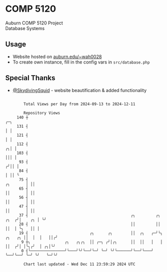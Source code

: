 # COMP 5120
Auburn COMP 5120 Project  
Database Systems

## Usage
- Website hosted on [auburn.edu/~wah0028](https://webhome.auburn.edu/~wah0028/)
- To create own instance, fill in the config vars in `src/database.php`

## Special Thanks
- [@SkydivingSquid](https://github.com/SkydivingSquid) - website beautification & added functionality

```

        Total Views per Day from 2024-09-13 to 2024-12-11

        Repository Views
     140 ┼                                                                                      ╭─╮
     131 ┤                                                                                      │ │
     121 ┤                                                                                      │ │
     112 ┤                                                                                    ╭╮│ │
     103 ┤                                                                                    │││ │
      93 ┤                                                                                   ╭╯││ │
      84 ┤                                                                                   │ ││ ╰
      75 ┤                                                                          ╭╮       │ ││
      65 ┤                                                                          ││       │ ││
      56 ┤                                                                          ││       │ ││
      47 ┤                                                                          ││       │ ││
      37 ┤                                             ╭╮         ╭╮           ╭╮  ╭╯│    ╭╮ │ ╰╯
      28 ┤                                             ││         ││           ││  │ ╰╮   ││ │
      19 ┤                           ╭╮      ╭╮        ││  ╭╮   ╭─╯╰╮  ╭╮   ╭╮ ││  │  │   ││╭╯
       9 ┼╮               ╭╮   ╭╮╭╮  ││ ╭─╮ ╭╯│╭╮      ││  ││   │   │  ││  ╭╯│ │╰╮╭╯  │ ╭╮│╰╯
       0 ┤╰───────────────╯╰───╯╰╯╰──╯╰─╯ ╰─╯ ╰╯╰──────╯╰──╯╰───╯   ╰──╯╰──╯ ╰─╯ ╰╯   ╰─╯╰╯

        Chart last updated - Wed Dec 11 23:59:29 2024 UTC
        
```
